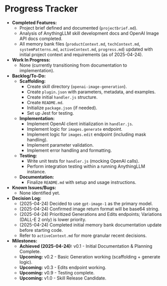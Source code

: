 # Progress Tracker

*   **Completed Features:**
    *   Project brief defined and documented (`projectbrief.md`).
    *   Analysis of AnythingLLM skill development docs and OpenAI Image API docs completed.
    *   All memory bank files (`productContext.md`, `techContext.md`, `systemPatterns.md`, `activeContext.md`, `progress.md`) updated with initial project context and requirements (as of 2025-04-24).
*   **Work In Progress:**
    *   None (currently transitioning from documentation to implementation).
*   **Backlog/To-Do:**
    *   **Scaffolding:**
        *   Create skill directory (`openai-image-generation`).
        *   Create `plugin.json` with parameters, metadata, and examples.
        *   Create initial `handler.js` structure.
        *   Create `README.md`.
        *   Initialize `package.json` (if needed).
        *   Set up Jest for testing.
    *   **Implementation:**
        *   Implement OpenAI client initialization in `handler.js`.
        *   Implement logic for `images.generate` endpoint.
        *   Implement logic for `images.edit` endpoint (including mask handling).
        *   Implement parameter validation.
        *   Implement error handling and formatting.
    *   **Testing:**
        *   Write unit tests for `handler.js` (mocking OpenAI calls).
        *   Perform integration testing within a running AnythingLLM instance.
    *   **Documentation:**
        *   Finalize `README.md` with setup and usage instructions.
*   **Known Issues/Bugs:**
    *   None identified yet.
*   **Decision Log:**
    *   (2025-04-24) Decided to use `gpt-image-1` as the primary model.
    *   (2025-04-24) Confirmed image return format will be base64 string.
    *   (2025-04-24) Prioritized Generations and Edits endpoints; Variations (DALL-E 2 only) is lower priority.
    *   (2025-04-24) Completed initial memory bank documentation update before starting code.
    *   Refer to `activeContext.md` for more granular recent decisions.
*   **Milestones:**
    *   **Achieved (2025-04-24):** v0.1 - Initial Documentation & Planning Complete.
    *   **Upcoming:** v0.2 - Basic Generation working (scaffolding + generate logic).
    *   **Upcoming:** v0.3 - Edits endpoint working.
    *   **Upcoming:** v0.9 - Testing complete.
    *   **Upcoming:** v1.0 - Skill Release Candidate.
